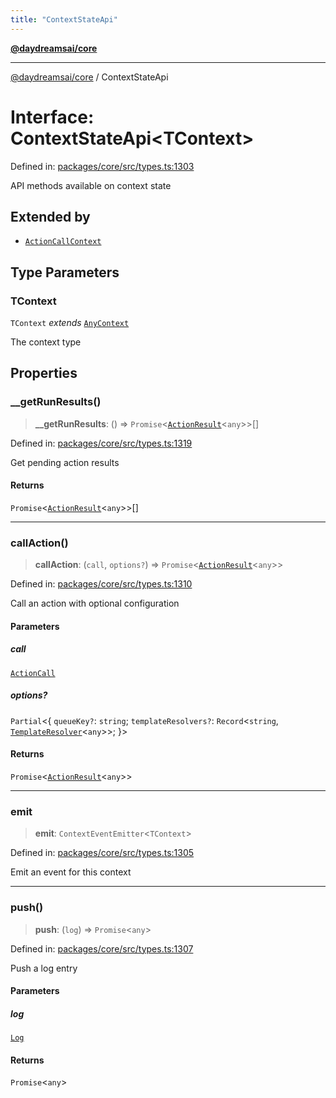 ```yaml
---
title: "ContextStateApi"
---
```


[**@daydreamsai/core**](./api-reference.md)

***

[@daydreamsai/core](./api-reference.md) / ContextStateApi

# Interface: ContextStateApi\<TContext\>

Defined in: [packages/core/src/types.ts:1303](https://github.com/dojoengine/daydreams/blob/bbf75946e0d6d99fbdde4cebb2f8a4e8926724f1/packages/core/src/types.ts#L1303)

API methods available on context state

## Extended by

- [`ActionCallContext`](./ActionCallContext.md)

## Type Parameters

### TContext

`TContext` *extends* [`AnyContext`](./AnyContext.md)

The context type

## Properties

### \_\_getRunResults()

> **\_\_getRunResults**: () => `Promise`\<[`ActionResult`](./ActionResult.md)\<`any`\>\>[]

Defined in: [packages/core/src/types.ts:1319](https://github.com/dojoengine/daydreams/blob/bbf75946e0d6d99fbdde4cebb2f8a4e8926724f1/packages/core/src/types.ts#L1319)

Get pending action results

#### Returns

`Promise`\<[`ActionResult`](./ActionResult.md)\<`any`\>\>[]

***

### callAction()

> **callAction**: (`call`, `options?`) => `Promise`\<[`ActionResult`](./ActionResult.md)\<`any`\>\>

Defined in: [packages/core/src/types.ts:1310](https://github.com/dojoengine/daydreams/blob/bbf75946e0d6d99fbdde4cebb2f8a4e8926724f1/packages/core/src/types.ts#L1310)

Call an action with optional configuration

#### Parameters

##### call

[`ActionCall`](./ActionCall.md)

##### options?

`Partial`\<\{ `queueKey?`: `string`; `templateResolvers?`: `Record`\<`string`, [`TemplateResolver`](./TemplateResolver.md)\<`any`\>\>; \}\>

#### Returns

`Promise`\<[`ActionResult`](./ActionResult.md)\<`any`\>\>

***

### emit

> **emit**: `ContextEventEmitter`\<`TContext`\>

Defined in: [packages/core/src/types.ts:1305](https://github.com/dojoengine/daydreams/blob/bbf75946e0d6d99fbdde4cebb2f8a4e8926724f1/packages/core/src/types.ts#L1305)

Emit an event for this context

***

### push()

> **push**: (`log`) => `Promise`\<`any`\>

Defined in: [packages/core/src/types.ts:1307](https://github.com/dojoengine/daydreams/blob/bbf75946e0d6d99fbdde4cebb2f8a4e8926724f1/packages/core/src/types.ts#L1307)

Push a log entry

#### Parameters

##### log

[`Log`](./Log.md)

#### Returns

`Promise`\<`any`\>
